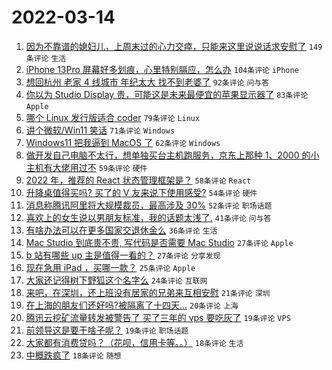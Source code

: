 # 2022-03-14

1. [因为不靠谱的媳妇儿，上周末过的心力交瘁，只能来这里说说话求安慰了](https://www.v2ex.com/t/840273) `149条评论` `生活`
1. [iPhone 13Pro 屏幕好多划痕，心里特别膈应，怎么办](https://www.v2ex.com/t/840121) `104条评论` `iPhone`
1. [想回杭州 老家 4 线城市 年纪太大 找不到老婆了](https://www.v2ex.com/t/840278) `92条评论` `问与答`
1. [你以为 Studio Display 贵，可能这是未来最便宜的苹果显示器了](https://www.v2ex.com/t/840131) `83条评论` `Apple`
1. [哪个 Linux 发行版适合 coder](https://www.v2ex.com/t/840219) `79条评论` `Linux`
1. [讲个微软/Win11 笑话](https://www.v2ex.com/t/840161) `71条评论` `Windows`
1. [Windows11 把我逼到 MacOS 了](https://www.v2ex.com/t/840183) `62条评论` `Windows`
1. [做开发自己电脑不太行，想单独买台主机跑服务，京东上那种 1、2000 的小主机有大佬用过不](https://www.v2ex.com/t/840189) `59条评论` `硬件`
1. [2022 年，推荐的 React 状态管理框架是？](https://www.v2ex.com/t/840200) `58条评论` `React`
1. [升降桌值得买吗? 买了的 V 友来说下使用感受?](https://www.v2ex.com/t/840196) `54条评论` `硬件`
1. [消息称腾讯阿里将大规模裁员，最高涉及 30%](https://www.v2ex.com/t/840177) `52条评论` `职场话题`
1. [喜欢上的女生说以男朋友标准，我的话题太浅了.](https://www.v2ex.com/t/840311) `41条评论` `问与答`
1. [有啥办法可以在更多国家交退休金么](https://www.v2ex.com/t/840220) `36条评论` `生活`
1. [Mac Studio 到底贵不贵, 写代码是否需要 Mac Studio](https://www.v2ex.com/t/840350) `27条评论` `Apple`
1. [b 站有哪些 up 主是值得一看的？](https://www.v2ex.com/t/840328) `27条评论` `分享发现`
1. [现在急用 iPad ，买哪一款？](https://www.v2ex.com/t/840139) `25条评论` `Apple`
1. [大家还记得树下野狐这个名字么](https://www.v2ex.com/t/840215) `24条评论` `互联网`
1. [来吧，在深圳，还上班没有居家的兄弟来互相安慰](https://www.v2ex.com/t/840127) `21条评论` `深圳`
1. [在上海的朋友们还好吗?被隔离了十四天...](https://www.v2ex.com/t/840159) `20条评论` `上海`
1. [腾讯云挖矿流量转发被警告了 买了三年的 vps 要吃灰了](https://www.v2ex.com/t/840221) `19条评论` `VPS`
1. [前领导这是要干啥子呢？](https://www.v2ex.com/t/840168) `19条评论` `职场话题`
1. [大家都有消费贷吗？（花呗，信用卡等。。）](https://www.v2ex.com/t/840303) `18条评论` `生活`
1. [中概跌疯了](https://www.v2ex.com/t/840276) `18条评论` `随想`
